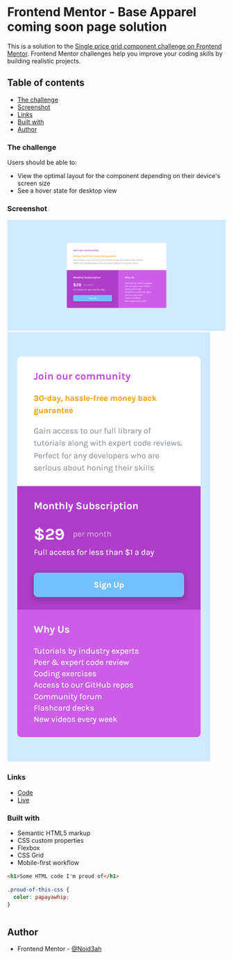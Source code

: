 # Frontend Mentor - Base Apparel coming soon page solution

This is a solution to the [Single price grid component challenge on Frontend Mentor](https://www.frontendmentor.io/challenges/single-price-grid-component-5ce41129d0ff452fec5abbbc). Frontend Mentor challenges help you improve your coding skills by building realistic projects.

## Table of contents

- [The challenge](#the-challenge)
- [Screenshot](#screenshot)
- [Links](#links)
- [Built with](#built-with)
- [Author](#author)

### The challenge

Users should be able to:

- View the optimal layout for the component depending on their device's screen size
- See a hover state for desktop view

### Screenshot

![Desktop](./images/desktop.png)
![Mobile](./images/mobile.png)

### Links

- [Code](https://github.com/Noid3ah/FEM/tree/main/Single-price-grid-component)
- [Live](https://noid3ah.github.io/FEM/Single-price-grid-component)

### Built with

- Semantic HTML5 markup
- CSS custom properties
- Flexbox
- CSS Grid
- Mobile-first workflow

```html
<h1>Some HTML code I'm proud of</h1>
```

```css
.proud-of-this-css {
  color: papayawhip;
}
```

```js

```

## Author

- Frontend Mentor - [@Noid3ah](https://www.frontendmentor.io/profile/Noid3ah)
